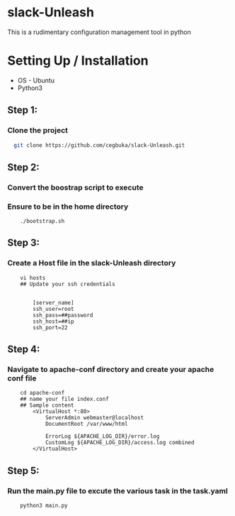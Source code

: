 # slack-Unleash

This is a rudimentary configuration management tool in python

# Setting Up / Installation

- OS - Ubuntu
- Python3

## Step 1:
### Clone the project
```bash
  git clone https://github.com/cegbuka/slack-Unleash.git
```

## Step 2:
### Convert the boostrap script to execute
### Ensure to be in the home directory

``` chmod +x bootstrap. 
    ./bootstrap.sh
```


## Step 3:
### Create a Host file in the slack-Unleash directory
``` 
    vi hosts
    ## Update your ssh credentials

    
        [server_name]
        ssh_user=root
        ssh_pass=##password
        ssh_host=##ip
        ssh_port=22
```

## Step 4:
### Navigate to apache-conf directory and create your apache conf file
``` 
    cd apache-conf
    ## name your file index.conf
    ## Sample content 
        <VirtualHost *:80>
            ServerAdmin webmaster@localhost
            DocumentRoot /var/www/html

            ErrorLog ${APACHE_LOG_DIR}/error.log
            CustomLog ${APACHE_LOG_DIR}/access.log combined
        </VirtualHost>

```

## Step 5: 
### Run the main.py file to excute the various task in the task.yaml

```
    python3 main.py
```
